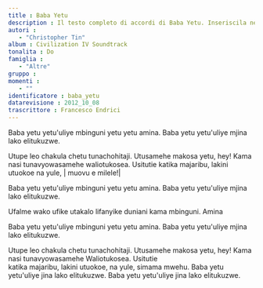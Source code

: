 ```yaml
--- 
title : Baba Yetu
description : Il testo completo di accordi di Baba Yetu. Inseriscila nel tuo canzoniere!
autori : 
   - "Christopher Tin"
album : Civilization IV Soundtrack
tonalita : Do
famiglia : 
   - "Altre"
gruppo : 
momenti : 
   - ""
identificatore : baba_yetu
datarevisione : 2012_10_08
trascrittore : Francesco Endrici
--- 
```




Baba yetu yetu'uliye 
mbinguni yetu yetu amina.
Baba yetu yetu'uliye 
mjina lako elitukuzwe.


 Utupe leo chakula chetu 
 tunachohitaji. Utusamehe 
 makosa yetu, hey! 
 Kama nasi tunavyowasamehe 
waliotukosea. Usitutie 
 katika majaribu, lakini 
 utuokoe na yule, | muovu e milele!|


Baba yetu yetu'uliye 
mbinguni yetu yetu amina.
Baba yetu yetu'uliye 
mjina lako elitukuzwe.


Ufalme wako ufike utakalo 
lifanyike duniani kama mbinguni. Amina


Baba yetu yetu'uliye 
mbinguni yetu yetu amina.
Baba yetu yetu'uliye 
mjina lako elitukuzwe.


 Utupe leo chakula chetu 
 tunachohitaji. Utusamehe 
 makosa yetu, hey! 
 Kama nasi tunavyowasamehe 
Waliotukosea. Usitutie  
 katika majaribu, lakini 
 utuokoe, na yule, simama mwehu.
Baba yetu yetu'uliye 
jina lako elitukuzwe.
Baba yetu yetu'uliye 
jina lako elitukuzwe. 


